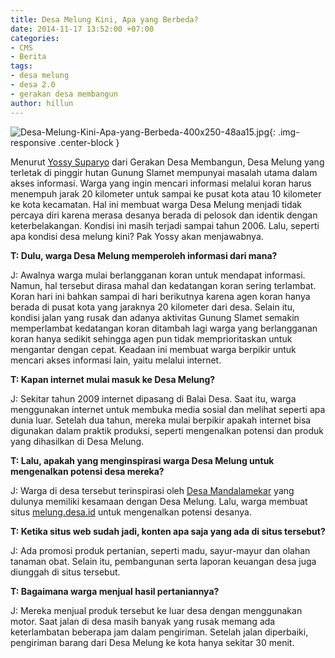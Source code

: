 ```yaml
---
title: Desa Melung Kini, Apa yang Berbeda?
date: 2014-11-17 13:52:00 +07:00
categories:
- CMS
- Berita
tags:
- desa melung
- desa 2.0
- gerakan desa membangun
author: hillun
---
```


![Desa-Melung-Kini-Apa-yang-Berbeda-400x250-48aa15.jpg](/uploads/Desa-Melung-Kini-Apa-yang-Berbeda-400x250-48aa15.jpg){: .img-responsive .center-block }

Menurut [Yossy Suparyo](http://ciptamedia.org/yossy-suparyo/) dari Gerakan Desa Membangun, Desa Melung yang terletak di pinggir hutan Gunung Slamet mempunyai masalah utama dalam akses informasi. Warga yang ingin mencari informasi melalui koran harus menempuh jarak 20 kilometer untuk sampai ke pusat kota atau 10 kilometer ke kota kecamatan. Hal ini membuat warga Desa Melung menjadi tidak percaya diri karena merasa desanya berada di pelosok dan identik dengan keterbelakangan. Kondisi ini masih terjadi sampai tahun 2006. Lalu, seperti apa kondisi desa melung kini? Pak Yossy akan menjawabnya.

**T: Dulu, warga Desa Melung memperoleh informasi dari mana?**

J: Awalnya warga mulai berlangganan koran untuk mendapat informasi. Namun, hal tersebut dirasa mahal dan kedatangan koran sering terlambat. Koran hari ini bahkan sampai di hari berikutnya karena agen koran hanya berada di pusat kota yang jaraknya 20 kilometer dari desa. Selain itu, kondisi jalan yang rusak dan adanya aktivitas Gunung Slamet semakin memperlambat kedatangan koran ditambah lagi warga yang berlangganan koran hanya sedikit sehingga agen pun tidak memprioritaskan untuk mengantar dengan cepat. Keadaan ini membuat warga berpikir untuk mencari akses informasi lain, yaitu melalui internet.

**T: Kapan internet mulai masuk ke Desa Melung?**

J: Sekitar tahun 2009 internet dipasang di Balai Desa. Saat itu, warga menggunakan internet untuk membuka media sosial dan melihat seperti apa dunia luar. Setelah dua tahun, mereka mulai berpikir apakah internet bisa digunakan dalam praktik produksi, seperti mengenalkan potensi dan produk yang dihasilkan di Desa Melung.

**T: Lalu, apakah yang menginspirasi warga Desa Melung untuk mengenalkan potensi desa mereka?**

J: Warga di desa tersebut terinspirasi oleh [Desa Mandalamekar](http://mandalamekar.desa.id/) yang dulunya memiliki kesamaan dengan Desa Melung. Lalu, warga membuat situs [melung.desa.id](http://melung.desa.id/) untuk mengenalkan potensi desanya.

**T: Ketika situs web sudah jadi, konten apa saja yang ada di situs tersebut?**

J: Ada promosi produk pertanian, seperti madu, sayur-mayur dan olahan tanaman obat. Selain itu, pembangunan serta laporan keuangan desa juga diunggah di situs tersebut.

**T: Bagaimana warga menjual hasil pertaniannya?**

J: Mereka menjual produk tersebut ke luar desa dengan menggunakan motor. Saat jalan di desa masih banyak yang rusak memang ada keterlambatan beberapa jam dalam pengiriman. Setelah jalan diperbaiki, pengiriman barang dari Desa Melung ke kota hanya sekitar 30 menit.